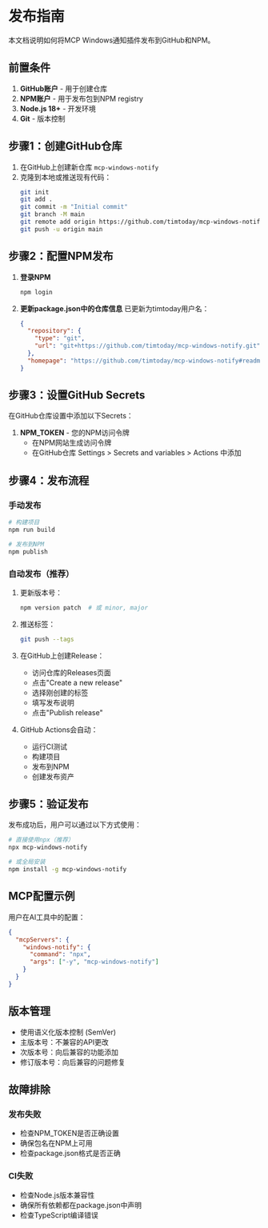 # 发布指南

本文档说明如何将MCP Windows通知插件发布到GitHub和NPM。

## 前置条件

1. **GitHub账户** - 用于创建仓库
2. **NPM账户** - 用于发布包到NPM registry
3. **Node.js 18+** - 开发环境
4. **Git** - 版本控制

## 步骤1：创建GitHub仓库

1. 在GitHub上创建新仓库 `mcp-windows-notify`
2. 克隆到本地或推送现有代码：
   ```bash
   git init
   git add .
   git commit -m "Initial commit"
   git branch -M main
   git remote add origin https://github.com/timtoday/mcp-windows-notify.git
   git push -u origin main
   ```

## 步骤2：配置NPM发布

1. **登录NPM**
   ```bash
   npm login
   ```

2. **更新package.json中的仓库信息**
   已更新为timtoday用户名：
   ```json
   {
     "repository": {
       "type": "git",
       "url": "git+https://github.com/timtoday/mcp-windows-notify.git"
     },
     "homepage": "https://github.com/timtoday/mcp-windows-notify#readme"
   }
   ```

## 步骤3：设置GitHub Secrets

在GitHub仓库设置中添加以下Secrets：

1. **NPM_TOKEN** - 您的NPM访问令牌
   - 在NPM网站生成访问令牌
   - 在GitHub仓库 Settings > Secrets and variables > Actions 中添加

## 步骤4：发布流程

### 手动发布
```bash
# 构建项目
npm run build

# 发布到NPM
npm publish
```

### 自动发布（推荐）
1. 更新版本号：
   ```bash
   npm version patch  # 或 minor, major
   ```

2. 推送标签：
   ```bash
   git push --tags
   ```

3. 在GitHub上创建Release：
   - 访问仓库的Releases页面
   - 点击"Create a new release"
   - 选择刚创建的标签
   - 填写发布说明
   - 点击"Publish release"

4. GitHub Actions会自动：
   - 运行CI测试
   - 构建项目
   - 发布到NPM
   - 创建发布资产

## 步骤5：验证发布

发布成功后，用户可以通过以下方式使用：

```bash
# 直接使用npx（推荐）
npx mcp-windows-notify

# 或全局安装
npm install -g mcp-windows-notify
```

## MCP配置示例

用户在AI工具中的配置：
```json
{
  "mcpServers": {
    "windows-notify": {
      "command": "npx",
      "args": ["-y", "mcp-windows-notify"]
    }
  }
}
```

## 版本管理

- 使用语义化版本控制 (SemVer)
- 主版本号：不兼容的API更改
- 次版本号：向后兼容的功能添加
- 修订版本号：向后兼容的问题修复

## 故障排除

### 发布失败
- 检查NPM_TOKEN是否正确设置
- 确保包名在NPM上可用
- 检查package.json格式是否正确

### CI失败
- 检查Node.js版本兼容性
- 确保所有依赖都在package.json中声明
- 检查TypeScript编译错误
